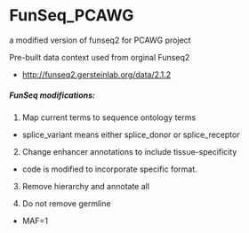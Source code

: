 # FunSeq_PCAWG
a modified version of funseq2 for PCAWG project

Pre-built data context used from orginal Funseq2
 * http://funseq2.gersteinlab.org/data/2.1.2

##### FunSeq modifications:
1. Map current terms to sequence ontology terms
  * splice_variant means either splice_donor or splice_receptor
 
2. Change enhancer annotations to include tissue-specificity
  * code is modified to incorporate specific format.
 
3. Remove hierarchy and annotate all
 
4. Do not remove germline
  * MAF=1
